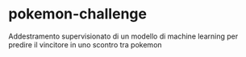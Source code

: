 # pokemon-challenge
Addestramento supervisionato di un modello di machine learning per predire il vincitore in uno scontro tra pokemon
